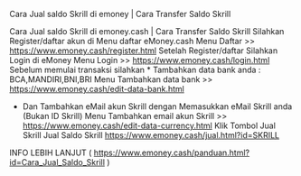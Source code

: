 Cara Jual saldo Skrill di emoney | Cara Transfer Saldo Skrill


Cara Jual saldo Skrill di emoney.cash | Cara Transfer Saldo Skrill
Silahkan Register/daftar akun di Menu daftar eMoney.cash
Menu Daftar >> https://www.emoney.cash/register.html
Setelah Register/daftar Silahkan Login di eMoney 
Menu Login >> https://www.emoney.cash/login.html
Sebelum memulai transaksi silahkan * Tambahkan data bank anda : BCA,MANDIRI,BNI,BRI
Menu Tambahkan data bank >> https://www.emoney.cash/edit-data-bank.html
* Dan Tambahkan eMail akun Skrill dengan Memasukkan eMail Skrill anda (Bukan ID Skrill)
Menu Tambahkan email akun Skrill >> https://www.emoney.cash/edit-data-currency.html
Klik Tombol Jual Skrill Jual Saldo Skrill
https://www.emoney.cash/jual.html?id=SKRILL

INFO LEBIH LANJUT ( https://www.emoney.cash/panduan.html?id=Cara_Jual_Saldo_Skrill )
